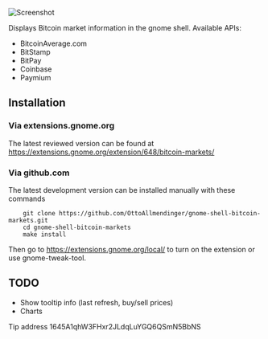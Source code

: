 ![Screenshot](https://raw.github.com/OttoAllmendinger/gnome-shell-bitcoin-markets/master/data/screenshot.png)

Displays Bitcoin market information in the gnome shell. Available APIs:

* BitcoinAverage.com
* BitStamp
* BitPay
* Coinbase
* Paymium


## Installation

### Via extensions.gnome.org

The latest reviewed version can be found at
https://extensions.gnome.org/extension/648/bitcoin-markets/

### Via github.com

The latest development version can be installed manually with these commands

        git clone https://github.com/OttoAllmendinger/gnome-shell-bitcoin-markets.git
        cd gnome-shell-bitcoin-markets
        make install

Then go to https://extensions.gnome.org/local/ to turn on the extension or use
gnome-tweak-tool.

## TODO

* Show tooltip info (last refresh, buy/sell prices)
* Charts

Tip address 1645A1qhW3FHxr2JLdqLuYGQ6QSmN5BbNS
